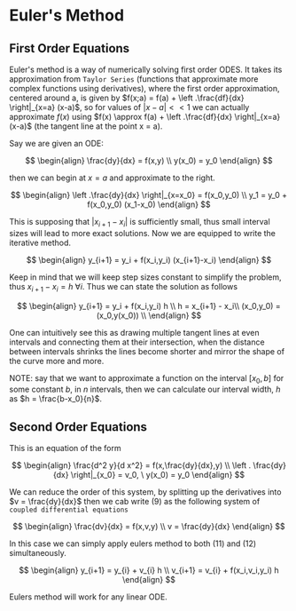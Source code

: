 # Euler's Method

## First Order Equations

Euler's method is a way of numerically solving first order ODES. It takes its approximation from `Taylor Series` (functions that approximate more complex functions using derivatives), where the first order approximation, centered around a, is given by $f(x;a) = f(a) + \left .\frac{df}{dx} \right|_{x=a} (x-a)$, so for values of $|x-a| << 1$ we can actually approximate $f(x)$ using $f(x) \approx f(a) + \left .\frac{df}{dx} \right|_{x=a} (x-a)$ (the tangent line at the point x = a).

Say we are given an ODE:

$$
\begin{align}
\frac{dy}{dx} = f(x,y) \\
y(x_0) = y_0
\end{align}
$$

then we can begin at $x = a$ and approximate to the right.

$$
\begin{align}
\left .\frac{dy}{dx} \right|_{x=x_0} = f(x_0,y_0) \\
y_1 = y_0 + f(x_0,y_0) (x_1-x_0)
\end{align}
$$

This is supposing that $|x_{i+1} - x_i|$ is sufficiently small, thus small interval sizes will lead to more exact solutions. Now we are equipped to write the iterative method.

$$
\begin{align}
y_{i+1} = y_i + f(x_i,y_i) (x_{i+1}-x_i)
\end{align}
$$

Keep in mind that we will keep step sizes constant to simplify the problem, thus $x_{i+1} - x_i = h \ \forall i$. Thus we can state the solution as follows

$$
\begin{align}
y_{i+1} = y_i + f(x_i,y_i) h \\
h = x_{i+1} - x_i\\
(x_0,y_0) = (x_0,y(x_0)) \\
\end{align}
$$

One can intuitively see this as drawing multiple tangent lines at even intervals and connecting them at their intersection, when the distance between intervals shrinks the lines become shorter and mirror the shape of the curve more and more.

NOTE: say that we want to approximate a function on the interval $[x_0,b]$ for some constant $b$, in $n$ intervals, then we can calculate our interval width, $h$ as $h = \frac{b-x_0}{n}$.

## Second Order Equations

This is an equation of the form

$$
\begin{align}
\frac{d^2 y}{d x^2} = f(x,\frac{dy}{dx},y) \\
\left . \frac{dy}{dx} \right|_{x_0} = v_0, \ y(x_0) = y_0
\end{align}
$$

We can reduce the order of this system, by splitting up the derivatives into $v = \frac{dy}{dx}$ then we cab write $(9)$ as the following system of `coupled differential equations`

$$
\begin{align}
\frac{dv}{dx} = f(x,v,y) \\
v = \frac{dy}{dx}
\end{align}
$$

In this case we can simply apply eulers method to both $(11)$ and $(12)$ simultaneously.

$$
\begin{align}
y_{i+1} = y_{i} + v_{i} h \\
v_{i+1} = v_{i} + f(x_i,v_i,y_i) h
\end{align}
$$

Eulers method will work for any linear ODE.
